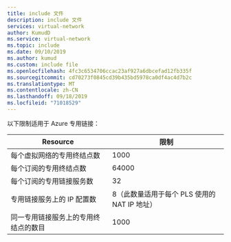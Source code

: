 ```yaml
---
title: include 文件
description: include 文件
services: virtual-network
author: KumudD
ms.service: virtual-network
ms.topic: include
ms.date: 09/10/2019
ms.author: kumud
ms.custom: include file
ms.openlocfilehash: 4fc3c6534706ccac23af927a6dbcefad12fb335f
ms.sourcegitcommit: cd70273f0845cd39b435bd5978ca0df4ac4d7b2c
ms.translationtype: MT
ms.contentlocale: zh-CN
ms.lasthandoff: 09/18/2019
ms.locfileid: "71018529"
---
```

 以下限制适用于 Azure 专用链接：

|Resource |限制 |
|---------|---------|
|每个虚拟网络的专用终结点数     |  1000       |
|每个订阅的专用终结点数       |   64000       |
|每个订阅的专用链接服务数         |   32      |
|专用链接服务上的 IP 配置数     |  8（此数量适用于每个 PLS 使用的 NAT IP 地址）       |
|同一专用链接服务上的专用终结点的数目   |  1000       |




